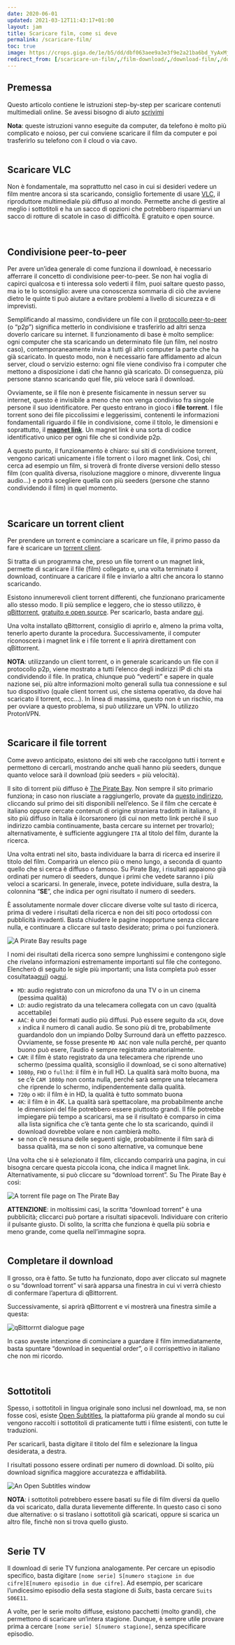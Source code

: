 ```yaml
---
date: 2020-06-01
updated: 2021-03-12T11:43:17+01:00
layout: jam
title: Scaricare film, come si deve
permalink: /scaricare-film/
toc: true
image: https://crops.giga.de/1e/b5/dd/dbf063aee9a3e3f9e2a21ba6bd_YyAxMjAzeDY3NyszOCsyMgJyZSAxMDAwIDU2MwMxNWQwYTllOWFiYg==.jpg
redirect_from: [/scaricare-un-film/,/film-download/,/download-film/,/download-serie/,/serie-download/,/scaricare-serie/,/movie-download/,/download-movie/,/torrent/]
---
```

## Premessa

Questo articolo contiene le istruzioni step-by-step per scaricare contenuti multimediali online. Se avessi bisogno di aiuto [scrivimi](mailto:surfing@tommi.space 'Scrivimi un’email')

<div class='yellow box'>
	<b>Nota</b>: queste istruzioni vanno eseguite da computer, da telefono è molto più complicato e noioso, per cui conviene scaricare il film da computer e poi trasferirlo su telefono con il cloud o via cavo.
</div>

<br>

## Scaricare VLC

Non è fondamentale, ma soprattutto nel caso in cui si desideri vedere un film mentre ancora si sta scaricando, consiglio fortemente di usare [VLC](https://www.videolan.org/vlc/ 'VLC official website'), il riproduttore multimediale più diffuso al mondo. Permette anche di gestire al meglio i sottotitoli e ha un sacco di opzioni che potrebbero risparmiarvi un sacco di rotture di scatole in caso di difficoltà. È gratuito e open source.

<br>

## Condivisione peer-to-peer

Per avere un’idea generale di come funziona il download, è necessario afferrare il concetto di condivisione peer-to-peer. Se non hai voglia di capirci qualcosa e ti interessa solo vederti il film, puoi saltare questo passo, ma io te lo sconsiglio: avere una conoscenza sommaria di ciò che avviene dietro le quinte ti può aiutare a evitare problemi a livello di sicurezza e di imprevisti.

Semplificando al massimo, condividere un file con il [protocollo peer-to-peer](https://it.wikipedia.org/wiki/Peer-to-peer 'Peer to peer su Wikipedia') (o “p2p”) significa metterlo in condivisione e trasferirlo ad altri senza doverlo caricare su internet. Il funzionamento di base è molto semplice: ogni computer che sta scaricando un determinato file (un film, nel nostro caso), contemporaneamente invia a tutti gli altri computer la parte che ha già scaricato. In questo modo, non è necessario fare affidamento ad alcun server, cloud o servizio esterno: ogni file viene condiviso fra i computer che mettono a disposizione i dati che hanno già scaricato. Di conseguenza, più persone stanno scaricando quel file, più veloce sarà il download.

Ovviamente, se il file non è presente fisicamente in nessun server su internet, questo è invisibile a meno che non venga condiviso fra singole persone il suo identificatore. Per questo entrano in gioco i **file torrent**. I file torrent sono dei file piccolissimi e leggerissimi, contenenti le informazioni fondamentali riguardo il file in condivisione, come il titolo, le dimensioni e soprattutto, il [**magnet link**](https://it.wikipedia.org/wiki/Schema_Magnet_URI 'Magnet link su Wikipedia'). Un magnet link è una sorta di codice identificativo unico per ogni file che si condivide p2p.

A questo punto, il funzionamento è chiaro: sui siti di condivisione torrent, vengono caricati unicamente i file torrent o i loro magnet link. Così, chi cerca ad esempio un film, si troverà di fronte diverse versioni dello stesso film (con qualità diversa, risoluzione maggiore o minore, divverente lingua audio…) e potrà scegliere quella con più seeders (persone che stanno condividendo il film) in quel momento.

<br>

## Scaricare un torrent client

Per prendere un torrent e cominciare a scaricare un file, il primo passo da fare è scaricare un [torrent client]().

Si tratta di un programma che, preso un file torrent o un magnet link, permette di scaricare il file (film) collegato e, una volta terminato il download, continuare a caricare il file e inviarlo a altri che ancora lo stanno scaricando.

Esistono innumerevoli client torrent differenti, che funzionano praricamente allo stesso modo. Il più semplice e leggero, che io stesso utilizzo, è [qBittorrent](https://www.qbittorrent.org/ 'qBittorrent'), [gratuito e open source](https://it.wikipedia.org/wiki/QBittorrent 'qBittorrent su Wikipedia'). Per scaricarlo, basta andare [qui](https://sourceforge.net/projects/qbittorrent/ 'Download qBittorrent').

Una volta installato qBittorrent, consiglio di aprirlo e, almeno la prima volta, tenerlo aperto durante la procedura. Successivamente, il computer riconoscerà i magnet link e i file torrent e li aprirà direttament con qBittorrent.

<div class='yellow box'>
	<b>NOTA</b>: utilizzando un client torrent, o in generale scaricando un file con il protocollo p2p, viene mostrato a tutti l’elenco degli indirizzi IP di chi sta condividendo il file. In pratica, chiunque può “vederti” e sapere in quale nazione sei, più altre informazioni molto generali sulla tua connessione e sul tuo dispositivo (quale client torrent usi, che sistema operativo, da dove hai scaricato il torrent, ecc…). In linea di massima, questo non è un rischio, ma per ovviare a questo problema, si può utilizzare un VPN. Io utilizzo ProtonVPN.
</div>

<br>

## Scaricare il file torrent

Come avevo anticipato, esistono dei siti web che raccolgono tutti i torrent e permettono di cercarli, mostrando anche quali hanno più seeders, dunque quanto veloce sarà il download (più seeders = più velocità).

Il sito di torrent più diffuso è [The Pirate Bay](https://thepiratebay.org/ 'The Pirate Bay'). Non sempre il sito primario funziona; in caso non riusciate a raggiungerlo, provate da [questo indirizzo](https://proxybay.github.io 'Pirate Proxy'), cliccando sul primo dei siti disponibili nell’elenco. Se il film che cercate è italiano oppure cercate contenuti di origine straniera tradotti in italiano, il sito più diffuso in Italia è ilcorsaronero (di cui non metto link perché il suo indirizzo cambia continuamente, basta cercare su internet per trovarlo); alternativamente, è sufficiente aggiungere `ITA` al titolo del film, durante la ricerca.

Una volta entrati nel sito, basta individuare la barra di ricerca ed inserire il titolo del film. Comparirà un elenco più o meno lungo, a seconda di quanto quello che si cerca è diffuso o famoso. Su Pirate Bay, i risultati appaiono già ordinati per numero di seeders, dunque i primi che vedete saranno i più veloci a scaricarsi. In generale, invece, potete individuare, sulla destra, la colonnina “**SE**”, che indica per ogni risultato il numero di seeders.

È assolutamente normale dover cliccare diverse volte sul tasto di ricerca, prima di vedere i risultati della ricerca e non dei siti poco ortodossi con pubblicità invadenti. Basta chiudere le pagine inopportune senza cliccare nulla, e continuare a cliccare sul tasto desiderato; prima o poi funzionerà.

![A Pirate Bay results page](/piratebay-search.jpg)

<div class='yellow box'>
	I nomi dei risultati della ricerca sono sempre lunghissimi e contengono sigle che rivelano informazioni estremamente importanti sul file che contegono. Elencherò di seguito le sigle più importanti; una lista completa può esser cosultataa<a href='https://www.ildottoredeicomputer.it/il-significato-delle-sigle-di-torrent-cam-ts-fs-ws-md/' target='_blank' title='Il Significato delle sigle Torrent'>qui</a>) oa<a href='https://en.wikipedia.org/wiki/Pirated_movie_release_types' target='_blank' title='Pirated movie release types'>qui</a>.
</div>

- `MD`: audio registrato con un microfono da una TV o in un cinema (pessima qualità)
- `LD`: audio registrato da una telecamera collegata con un cavo (qualità accettabile)
- `AAC`: è uno dei formati audio più diffusi. Può essere seguito da `xCH`, dove `x` indica il numero di canali audio. Se sono più di tre, probabilmente guardandolo don un impiando Dolby Surround darà un effetto pazzesco. Ovviamente, se fosse presente `MD AAC` non vale nulla perché, per quanto buono può esere, l’audio è sempre registrato amatorialmente.
- `CAM`: il film è stato registrato da una telecamera che riprende uno schermo (pessima qualità, sconsiglio il download, se ci sono alternative)
- `1080p`, `FHD` o `fullhd`: il film è in full HD. La qualità sarà molto buona, ma se c’è `CAM 1080p` non conta nulla, perché sarà sempre una telecamera che riprende lo schermo, indipendentemente dalla qualità.
- `720p` o `HD`: il film è in HD, la qualità è tutto sommato buona
- `4K`: il film è in 4K. La qualità sarà spettacolare, ma probabilmente anche le dimensioni del file potrebbero essere piuttosto grandi. Il file potrebbe impiegare più tempo a scaricarsi, ma se il risultato è comparso in cima alla lista significa che c’è tanta gente che lo sta scaricando, quindi il download dovrebbe volare e non cambierà molto.
- se non c’è nessuna delle seguenti sigle, probabilmente il film sarà di bassa qualità, ma se non ci sono alternative, va comunque bene

Una volta che si è selezionato il film, cliccando comparirà una pagina, in cui bisogna cercare questa piccola icona, che indica il magnet link. Alternativamente, si può cliccare su “download torrent”. Su The Pirate Bay è così:

![A torrent file page on The Pirate Bay](/magnet-link.jpg)

<div class='red box'>
	<b>ATTENZIONE</b>: in moltissimi casi, la scritta “download torrent” è una pubblicità; cliccarci può portare a risultati sipacevoli. Individuare con criterio il pulsante giusto. Di solito, la scritta che funziona è quella più sobria e meno grande, come quella nell’immagine sopra.
</div>

<br>

## Completare il download

Il grosso, ora è fatto. Se tutto ha funzionato, dopo aver cliccato sul magnete o su “download torrent” vi sarà apparsa una finestra in cui vi verrà chiesto di confermare l’apertura di qBittorrent.

Successivamente, si aprirà qBittorrent e vi mostrerà una finestra simile a questa:

![qBittorrnt dialogue page](/qbittorrent-import.jpg)

In caso aveste intenzione di cominciare a guardare il film immediatamente, basta spuntare “download in sequential order”, o il corrispettivo in italiano che non mi ricordo.

<br>

## Sottotitoli

Spesso, i sottotitoli in lingua originale sono inclusi nel download, ma, se non fosse così, esiste [Open Subtitles](https://www.opensubtitles.org/it/search/subs 'Search on Open Subtitles'), la piattaforma più grande al mondo su cui vengono raccolti i sottotitoli di praticamente tutti i filme esistenti, con tutte le traduzioni.

Per scaricarli, basta digitare il titolo del film e selezionare la lingua desiderata, a destra.

I risultati possono essere ordinati per numero di download. Di solito, più download significa maggiore accuratezza e affidabilità.

![An Open Subtitles window](/opensubtitles-download.jpg)

<div class='yellow box'>
	<b>NOTA</b>: i sottotitoli potrebbero essere basati su file di film diversi da quello da voi scaricato, dalla durata lievemente differente. In questo caso ci sono due alternative: o si traslano i sottotitoli già scaricati, oppure si scarica un altro file, finchè non si trova quello giusto.
</div>

<br>

## Serie TV

Il download di serie TV funziona analogamente. Per cercare un episodio specifico, basta digitare `[nome serie] S[numero stagione in due cifre]E[numero episodio in due cifre]`. Ad esempio, per scaricare l’undicesimo episodio della sesta stagione di *Suits*, basta cercare `Suits S06E11`.

A volte, per le serie molto diffuse, esistono pacchetti (molto grandi), che permettono di scaricare un’intera stagione. Dunque, è sempre utile provare prima a cercare `[nome serie] S[numero stagione]`, senza specificare episodio.
